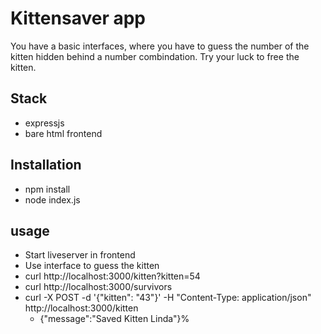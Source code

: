 # Kittensaver app
 You have a basic interfaces, where you have to guess the number of the kitten hidden behind a number combindation. Try your luck to free the kitten.
## Stack
- expressjs
- bare html frontend
## Installation
- npm install
- node index.js
## usage
- Start liveserver in frontend
- Use interface to guess the kitten
- curl http://localhost:3000/kitten\?kitten\=54
- curl http://localhost:3000/survivors
- curl -X POST -d '{"kitten": "43"}' -H "Content-Type: application/json" http://localhost:3000/kitten 
	- {"message":"Saved Kitten Linda"}%
